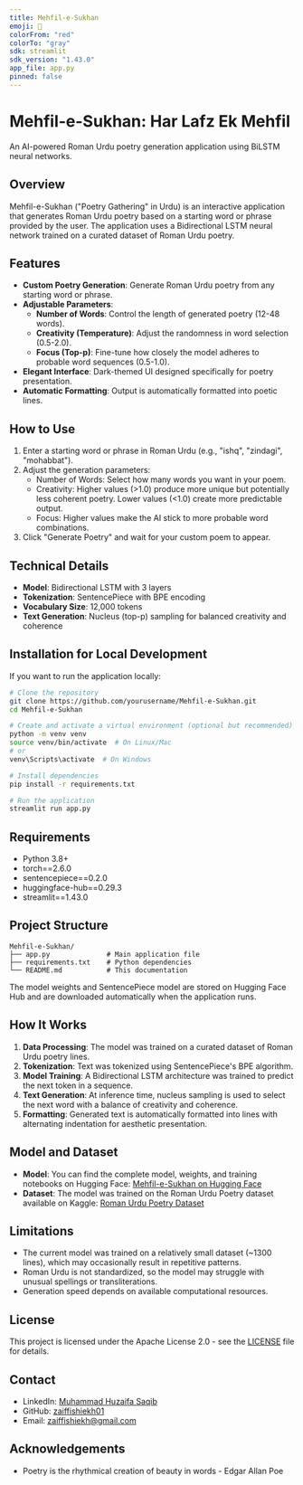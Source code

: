 ```yaml
---
title: Mehfil-e-Sukhan
emoji: 📜
colorFrom: "red"
colorTo: "gray"
sdk: streamlit
sdk_version: "1.43.0"
app_file: app.py
pinned: false
---
```


# Mehfil-e-Sukhan: Har Lafz Ek Mehfil

An AI-powered Roman Urdu poetry generation application using BiLSTM neural networks.

## Overview

Mehfil-e-Sukhan ("Poetry Gathering" in Urdu) is an interactive application that generates Roman Urdu poetry based on a starting word or phrase provided by the user. The application uses a Bidirectional LSTM neural network trained on a curated dataset of Roman Urdu poetry.

## Features

- **Custom Poetry Generation**: Generate Roman Urdu poetry from any starting word or phrase.
- **Adjustable Parameters**:
  - **Number of Words**: Control the length of generated poetry (12-48 words).
  - **Creativity (Temperature)**: Adjust the randomness in word selection (0.5-2.0).
  - **Focus (Top-p)**: Fine-tune how closely the model adheres to probable word sequences (0.5-1.0).
- **Elegant Interface**: Dark-themed UI designed specifically for poetry presentation.
- **Automatic Formatting**: Output is automatically formatted into poetic lines.

## How to Use

1. Enter a starting word or phrase in Roman Urdu (e.g., "ishq", "zindagi", "mohabbat").
2. Adjust the generation parameters:
   - Number of Words: Select how many words you want in your poem.
   - Creativity: Higher values (>1.0) produce more unique but potentially less coherent poetry. Lower values (<1.0) create more predictable output.
   - Focus: Higher values make the AI stick to more probable word combinations.
3. Click "Generate Poetry" and wait for your custom poem to appear.

## Technical Details

- **Model**: Bidirectional LSTM with 3 layers
- **Tokenization**: SentencePiece with BPE encoding
- **Vocabulary Size**: 12,000 tokens
- **Text Generation**: Nucleus (top-p) sampling for balanced creativity and coherence

## Installation for Local Development

If you want to run the application locally:

```bash
# Clone the repository
git clone https://github.com/yourusername/Mehfil-e-Sukhan.git
cd Mehfil-e-Sukhan

# Create and activate a virtual environment (optional but recommended)
python -m venv venv
source venv/bin/activate  # On Linux/Mac
# or
venv\Scripts\activate  # On Windows

# Install dependencies
pip install -r requirements.txt

# Run the application
streamlit run app.py
```

## Requirements

- Python 3.8+
- torch==2.6.0
- sentencepiece==0.2.0
- huggingface-hub==0.29.3
- streamlit==1.43.0

## Project Structure

```
Mehfil-e-Sukhan/
├── app.py              # Main application file
├── requirements.txt    # Python dependencies
└── README.md           # This documentation
```

The model weights and SentencePiece model are stored on Hugging Face Hub and are downloaded automatically when the application runs.

## How It Works

1. **Data Processing**: The model was trained on a curated dataset of Roman Urdu poetry lines.
2. **Tokenization**: Text was tokenized using SentencePiece's BPE algorithm.
3. **Model Training**: A Bidirectional LSTM architecture was trained to predict the next token in a sequence.
4. **Text Generation**: At inference time, nucleus sampling is used to select the next word with a balance of creativity and coherence.
5. **Formatting**: Generated text is automatically formatted into lines with alternating indentation for aesthetic presentation.

## Model and Dataset

- **Model**: You can find the complete model, weights, and training notebooks on Hugging Face:
  [Mehfil-e-Sukhan on Hugging Face](https://huggingface.co/zaiffi/Mehfil-e-Sukhan)
- **Dataset**: The model was trained on the Roman Urdu Poetry dataset available on Kaggle:
  [Roman Urdu Poetry Dataset](https://www.kaggle.com/datasets/mianahmadhasan/roman-urdu-poetry-csv)

## Limitations

- The current model was trained on a relatively small dataset (~1300 lines), which may occasionally result in repetitive patterns.
- Roman Urdu is not standardized, so the model may struggle with unusual spellings or transliterations.
- Generation speed depends on available computational resources.

## License

This project is licensed under the Apache License 2.0 - see the [LICENSE](LICENSE) file for details.

## Contact

- LinkedIn: [Muhammad Huzaifa Saqib](https://www.linkedin.com/in/muhammad-huzaifa-saqib-90a1a9324/)
- GitHub: [zaiffishiekh01](https://github.com/zaiffishiekh01)
- Email: [zaiffishiekh@gmail.com](mailto:zaiffishiekh@gmail.com)

## Acknowledgements

- Poetry is the rhythmical creation of beauty in words - Edgar Allan Poe
